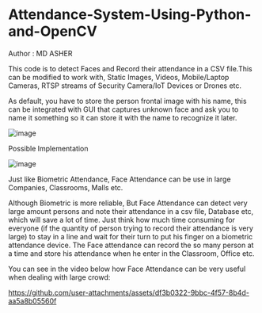 # Attendance-System-Using-Python-and-OpenCV

Author : MD ASHER 


This code is to detect Faces and Record their attendance in a CSV file.This can be modified to work with, Static Images, Videos, Mobile/Laptop Cameras, RTSP streams of Security Camera/IoT Devices or Drones etc.

As default, you have to store the person frontal image with his name, this can be integrated with GUI that captures unknown face and ask you to name it something so it can store it with the name to recognize it later.

![image](https://github.com/user-attachments/assets/80f21c7b-9404-4254-a130-6d2d89a20ee4)

Possible Implementation

![image](https://github.com/user-attachments/assets/9c232bc1-c222-4a0a-9b16-344cd67d5ae3)

Just like Biometric Attendance, Face Attendance can be use in large Companies, Classrooms, Malls etc.

Although Biometric is more reliable, But Face Attendance can detect very large amount persons and note their attendance in a csv file, Database etc, which will save a lot of time. Just think how much time consuming for everyone (if the quantity of person trying to record their attendance is very large) to stay in a line and wait for their turn to put his finger on a biometric attendance device. The Face attendance can record the so many person at a time and store his attendance when he enter in the Classroom, Office etc.

You can see in the video below how Face Attendance can be very useful when dealing with large crowd:



https://github.com/user-attachments/assets/df3b0322-9bbc-4f57-8b4d-aa5a8b05560f

